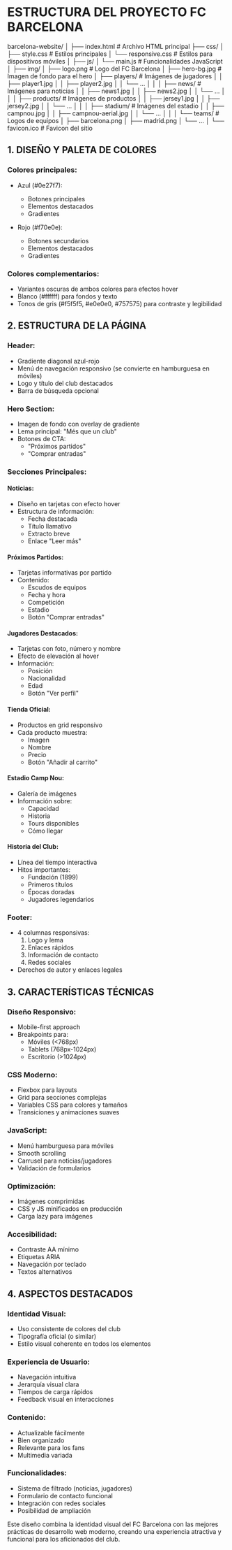 # ESTRUCTURA DEL PROYECTO FC BARCELONA

barcelona-website/
│
├── index.html            # Archivo HTML principal
├── css/
│   ├── style.css         # Estilos principales
│   └── responsive.css    # Estilos para dispositivos móviles
│
├── js/
│   └── main.js           # Funcionalidades JavaScript
│
├── img/
│   ├── logo.png          # Logo del FC Barcelona
│   ├── hero-bg.jpg       # Imagen de fondo para el hero
│   ├── players/          # Imágenes de jugadores
│   │   ├── player1.jpg
│   │   ├── player2.jpg
│   │   └── ...
│   │
│   ├── news/             # Imágenes para noticias
│   │   ├── news1.jpg
│   │   ├── news2.jpg
│   │   └── ...
│   │
│   ├── products/         # Imágenes de productos
│   │   ├── jersey1.jpg
│   │   ├── jersey2.jpg
│   │   └── ...
│   │
│   ├── stadium/          # Imágenes del estadio
│   │   ├── campnou.jpg
│   │   ├── campnou-aerial.jpg
│   │   └── ...
│   │
│   └── teams/            # Logos de equipos
│       ├── barcelona.png
│       ├── madrid.png
│       └── ...
│
└── favicon.ico           # Favicon del sitio
## 1. DISEÑO Y PALETA DE COLORES

### Colores principales:
- Azul (#0e27f7): 
  - Botones principales
  - Elementos destacados
  - Gradientes

- Rojo (#f70e0e):
  - Botones secundarios
  - Elementos destacados
  - Gradientes

### Colores complementarios:
- Variantes oscuras de ambos colores para efectos hover
- Blanco (#ffffff) para fondos y texto
- Tonos de gris (#f5f5f5, #e0e0e0, #757575) para contraste y legibilidad

## 2. ESTRUCTURA DE LA PÁGINA

### Header:
- Gradiente diagonal azul-rojo
- Menú de navegación responsivo (se convierte en hamburguesa en móviles)
- Logo y título del club destacados
- Barra de búsqueda opcional

### Hero Section:
- Imagen de fondo con overlay de gradiente
- Lema principal: "Més que un club"
- Botones de CTA:
  - "Próximos partidos"
  - "Comprar entradas"

### Secciones Principales:

#### Noticias:
- Diseño en tarjetas con efecto hover
- Estructura de información:
  - Fecha destacada
  - Título llamativo
  - Extracto breve
  - Enlace "Leer más"

#### Próximos Partidos:
- Tarjetas informativas por partido
- Contenido:
  - Escudos de equipos
  - Fecha y hora
  - Competición
  - Estadio
  - Botón "Comprar entradas"

#### Jugadores Destacados:
- Tarjetas con foto, número y nombre
- Efecto de elevación al hover
- Información:
  - Posición
  - Nacionalidad
  - Edad
  - Botón "Ver perfil"

#### Tienda Oficial:
- Productos en grid responsivo
- Cada producto muestra:
  - Imagen
  - Nombre
  - Precio
  - Botón "Añadir al carrito"

#### Estadio Camp Nou:
- Galería de imágenes
- Información sobre:
  - Capacidad
  - Historia
  - Tours disponibles
  - Cómo llegar

#### Historia del Club:
- Línea del tiempo interactiva
- Hitos importantes:
  - Fundación (1899)
  - Primeros títulos
  - Épocas doradas
  - Jugadores legendarios

### Footer:
- 4 columnas responsivas:
  1. Logo y lema
  2. Enlaces rápidos
  3. Información de contacto
  4. Redes sociales
- Derechos de autor y enlaces legales

## 3. CARACTERÍSTICAS TÉCNICAS

### Diseño Responsivo:
- Mobile-first approach
- Breakpoints para:
  - Móviles (<768px)
  - Tablets (768px-1024px)
  - Escritorio (>1024px)

### CSS Moderno:
- Flexbox para layouts
- Grid para secciones complejas
- Variables CSS para colores y tamaños
- Transiciones y animaciones suaves

### JavaScript:
- Menú hamburguesa para móviles
- Smooth scrolling
- Carrusel para noticias/jugadores
- Validación de formularios

### Optimización:
- Imágenes comprimidas
- CSS y JS minificados en producción
- Carga lazy para imágenes

### Accesibilidad:
- Contraste AA mínimo
- Etiquetas ARIA
- Navegación por teclado
- Textos alternativos

## 4. ASPECTOS DESTACADOS

### Identidad Visual:
- Uso consistente de colores del club
- Tipografía oficial (o similar)
- Estilo visual coherente en todos los elementos

### Experiencia de Usuario:
- Navegación intuitiva
- Jerarquía visual clara
- Tiempos de carga rápidos
- Feedback visual en interacciones

### Contenido:
- Actualizable fácilmente
- Bien organizado
- Relevante para los fans
- Multimedia variada

### Funcionalidades:
- Sistema de filtrado (noticias, jugadores)
- Formulario de contacto funcional
- Integración con redes sociales
- Posibilidad de ampliación

Este diseño combina la identidad visual del FC Barcelona con las mejores prácticas de desarrollo web moderno, creando una experiencia atractiva y funcional para los aficionados del club.
